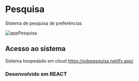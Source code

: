 # Pesquisa
Sistema de pesquisa de preferências 

![appPesquisa](https://user-images.githubusercontent.com/60205208/94682827-eb243e80-02fb-11eb-88d5-41ae93a90196.JPG)


## Acesso ao sistema
Sistema hospedado em cloud
https://sdspesquisa.netlify.app/


### Desenvolvido em REACT
